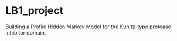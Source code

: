 # LB1_project
Building a Profile Hidden Markov Model for the Kunitz-type protease inhibitor domain.

